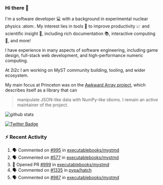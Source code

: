### Hi there 👋 

I'm a software developer 💻 with a background in experimental nuclear physics :atom:. My interest lies in tools :wrench: to improve productivity :chart_with_upwards_trend: and scientific insight :telescope:, including rich documentation 📚, interactive computing 🧮, and more! 

I have experience in many aspects of software engineering, including game design, full-stack web development, and high-performance numeric computing. 

At 2i2c I am working on MyST community building, tooling, and wider ecosystem. 

My main focus at Princeton was on the [Awkward Array project](awkward-array.org/), which describes itself as a library that can 
> manipulate JSON-like data with NumPy-like idioms. I remain an active maintainer of the project. 

![github stats](https://github-readme-stats.vercel.app/api?username=agoose77&show_icons=true&hide_rank=true&hide_title=true&bg_color=30,e76445,904e95&text_color=efe3ec&icon_color=efe3ec)
<!--
**agoose77/agoose77** is a ✨ _special_ ✨ repository because its `README.md` (this file) appears on your GitHub profile.

Here are some ideas to get you started:

- 🔭 I’m currently working on ...
- 🌱 I’m currently learning ...
- 👯 I’m looking to collaborate on ...
- 🤔 I’m looking for help with ...
- 💬 Ask me about ...
- 📫 How to reach me: ...
- 😄 Pronouns: ...
- ⚡ Fun fact: ...
-->

[![Twitter Badge](https://img.shields.io/twitter/follow/agoose77?style=flat-square&logo=Twitter&logoColor=white&color=cornflowerblue)](https://twitter.com/agoose77)

### :zap: Recent Activity

<!--START_SECTION:activity-->
1. 🗣 Commented on [#995](https://github.com/executablebooks/mystmd/issues/995#issuecomment-2004502622) in [executablebooks/mystmd](https://github.com/executablebooks/mystmd)
2. 🗣 Commented on [#577](https://github.com/executablebooks/mystmd/pull/577#issuecomment-2004498381) in [executablebooks/mystmd](https://github.com/executablebooks/mystmd)
3. 💪 Opened PR [#999](https://github.com/executablebooks/mystmd/pull/999) in [executablebooks/mystmd](https://github.com/executablebooks/mystmd)
4. 🗣 Commented on [#1335](https://github.com/pypa/hatch/issues/1335#issuecomment-2004200598) in [pypa/hatch](https://github.com/pypa/hatch)
5. 🗣 Commented on [#987](https://github.com/executablebooks/mystmd/pull/987#issuecomment-2004127348) in [executablebooks/mystmd](https://github.com/executablebooks/mystmd)
<!--END_SECTION:activity-->
